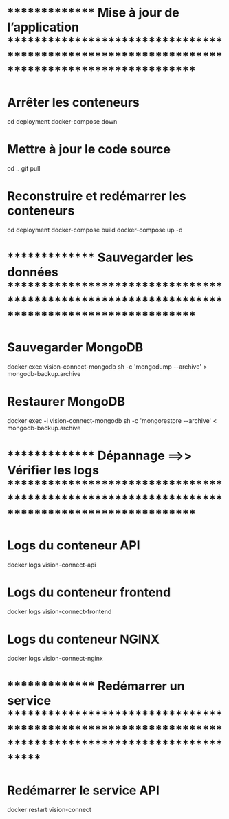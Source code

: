 # ************* Mise à jour de l’application ********************************************************************************************
# Arrêter les conteneurs
cd deployment
docker-compose down

# Mettre à jour le code source
cd ..
git pull

# Reconstruire et redémarrer les conteneurs
cd deployment
docker-compose build
docker-compose up -d

# *************  Sauvegarder les données ********************************************************************************************
# Sauvegarder MongoDB
docker exec vision-connect-mongodb sh -c 'mongodump --archive' > mongodb-backup.archive

# Restaurer MongoDB
docker exec -i vision-connect-mongodb sh -c 'mongorestore --archive' < mongodb-backup.archive

# *************  Dépannage  ==>> Vérifier les logs ********************************************************************************************
# Logs du conteneur API
docker logs vision-connect-api

# Logs du conteneur frontend
docker logs vision-connect-frontend

# Logs du conteneur NGINX
docker logs vision-connect-nginx

# *************  Redémarrer un service *****************************************************************************************************
# Redémarrer le service API
docker restart vision-connect

